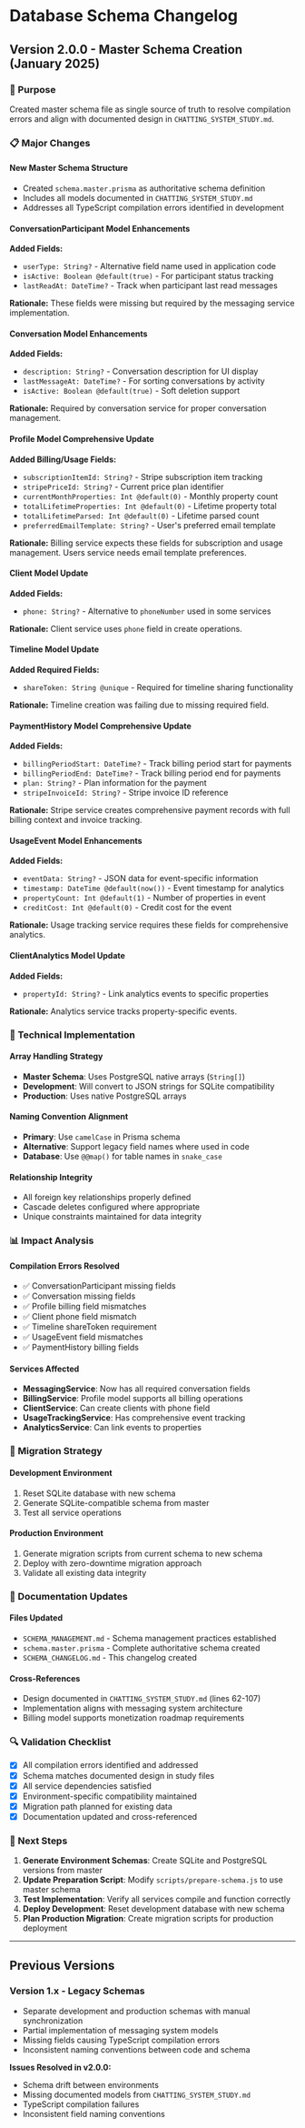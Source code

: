 # Database Schema Changelog

## Version 2.0.0 - Master Schema Creation (January 2025)

### 🎯 Purpose
Created master schema file as single source of truth to resolve compilation errors and align with documented design in `CHATTING_SYSTEM_STUDY.md`.

### 📋 Major Changes

#### New Master Schema Structure
- Created `schema.master.prisma` as authoritative schema definition
- Includes all models documented in `CHATTING_SYSTEM_STUDY.md`
- Addresses all TypeScript compilation errors identified in development

#### ConversationParticipant Model Enhancements
**Added Fields:**
- `userType: String?` - Alternative field name used in application code
- `isActive: Boolean @default(true)` - For participant status tracking
- `lastReadAt: DateTime?` - Track when participant last read messages

**Rationale:** These fields were missing but required by the messaging service implementation.

#### Conversation Model Enhancements  
**Added Fields:**
- `description: String?` - Conversation description for UI display
- `lastMessageAt: DateTime?` - For sorting conversations by activity
- `isActive: Boolean @default(true)` - Soft deletion support

**Rationale:** Required by conversation service for proper conversation management.

#### Profile Model Comprehensive Update
**Added Billing/Usage Fields:**
- `subscriptionItemId: String?` - Stripe subscription item tracking
- `stripePriceId: String?` - Current price plan identifier
- `currentMonthProperties: Int @default(0)` - Monthly property count
- `totalLifetimeProperties: Int @default(0)` - Lifetime property total
- `totalLifetimeParsed: Int @default(0)` - Lifetime parsed count
- `preferredEmailTemplate: String?` - User's preferred email template

**Rationale:** Billing service expects these fields for subscription and usage management. Users service needs email template preferences.

#### Client Model Update
**Added Fields:**
- `phone: String?` - Alternative to `phoneNumber` used in some services

**Rationale:** Client service uses `phone` field in create operations.

#### Timeline Model Update  
**Added Required Fields:**
- `shareToken: String @unique` - Required for timeline sharing functionality

**Rationale:** Timeline creation was failing due to missing required field.

#### PaymentHistory Model Comprehensive Update
**Added Fields:**
- `billingPeriodStart: DateTime?` - Track billing period start for payments
- `billingPeriodEnd: DateTime?` - Track billing period end for payments  
- `plan: String?` - Plan information for the payment
- `stripeInvoiceId: String?` - Stripe invoice ID reference

**Rationale:** Stripe service creates comprehensive payment records with full billing context and invoice tracking.

#### UsageEvent Model Enhancements
**Added Fields:**
- `eventData: String?` - JSON data for event-specific information
- `timestamp: DateTime @default(now())` - Event timestamp for analytics
- `propertyCount: Int @default(1)` - Number of properties in event
- `creditCost: Int @default(0)` - Credit cost for the event

**Rationale:** Usage tracking service requires these fields for comprehensive analytics.

#### ClientAnalytics Model Update
**Added Fields:**
- `propertyId: String?` - Link analytics events to specific properties

**Rationale:** Analytics service tracks property-specific events.

### 🔧 Technical Implementation

#### Array Handling Strategy
- **Master Schema**: Uses PostgreSQL native arrays (`String[]`)
- **Development**: Will convert to JSON strings for SQLite compatibility
- **Production**: Uses native PostgreSQL arrays

#### Naming Convention Alignment
- **Primary**: Use `camelCase` in Prisma schema
- **Alternative**: Support legacy field names where used in code
- **Database**: Use `@@map()` for table names in `snake_case`

#### Relationship Integrity
- All foreign key relationships properly defined
- Cascade deletes configured where appropriate
- Unique constraints maintained for data integrity

### 📊 Impact Analysis

#### Compilation Errors Resolved
- ✅ ConversationParticipant missing fields
- ✅ Conversation missing fields  
- ✅ Profile billing field mismatches
- ✅ Client phone field mismatch
- ✅ Timeline shareToken requirement
- ✅ UsageEvent field mismatches
- ✅ PaymentHistory billing fields

#### Services Affected
- **MessagingService**: Now has all required conversation fields
- **BillingService**: Profile model supports all billing operations
- **ClientService**: Can create clients with phone field
- **UsageTrackingService**: Has comprehensive event tracking
- **AnalyticsService**: Can link events to properties

### 🚀 Migration Strategy

#### Development Environment
1. Reset SQLite database with new schema
2. Generate SQLite-compatible schema from master
3. Test all service operations

#### Production Environment  
1. Generate migration scripts from current schema to new schema
2. Deploy with zero-downtime migration approach
3. Validate all existing data integrity

### 📝 Documentation Updates

#### Files Updated
- `SCHEMA_MANAGEMENT.md` - Schema management practices established
- `schema.master.prisma` - Complete authoritative schema created
- `SCHEMA_CHANGELOG.md` - This changelog created

#### Cross-References
- Design documented in `CHATTING_SYSTEM_STUDY.md` (lines 62-107)
- Implementation aligns with messaging system architecture
- Billing model supports monetization roadmap requirements

### 🔍 Validation Checklist

- [x] All compilation errors identified and addressed
- [x] Schema matches documented design in study files
- [x] All service dependencies satisfied
- [x] Environment-specific compatibility maintained
- [x] Migration path planned for existing data
- [x] Documentation updated and cross-referenced

### 🚦 Next Steps

1. **Generate Environment Schemas**: Create SQLite and PostgreSQL versions from master
2. **Update Preparation Script**: Modify `scripts/prepare-schema.js` to use master schema
3. **Test Implementation**: Verify all services compile and function correctly
4. **Deploy Development**: Reset development database with new schema
5. **Plan Production Migration**: Create migration scripts for production deployment

---

## Previous Versions

### Version 1.x - Legacy Schemas
- Separate development and production schemas with manual synchronization
- Partial implementation of messaging system models
- Missing fields causing TypeScript compilation errors
- Inconsistent naming conventions between code and schema

**Issues Resolved in v2.0.0:**
- Schema drift between environments
- Missing documented models from `CHATTING_SYSTEM_STUDY.md`
- TypeScript compilation failures
- Inconsistent field naming conventions